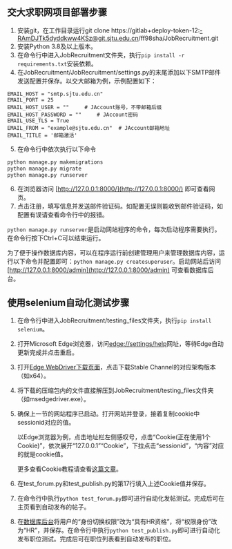## 交大求职网项目部署步骤

1. 安装git，在工作目录运行git clone https://gitlab+deploy-token-12:-RAmDJTk5dyddkww4KSz@git.sjtu.edu.cn/ff98sha/JobRecruitment.git
2. 安装Python 3.8及以上版本。
3. 在命令行中进入JobRecruitment文件夹，执行`pip install -r requirements.txt`安装依赖。
4. 在JobRecruitment/JobRecruitment/settings.py的末尾添加以下SMTP邮件发送配置并保存。以交大邮箱为例，示例配置如下：
```
EMAIL_HOST = "smtp.sjtu.edu.cn"
EMAIL_PORT = 25 
EMAIL_HOST_USER = ""     # JAccount账号，不带邮箱后缀
EMAIL_HOST_PASSWORD = ""     # JAccount密码
EMAIL_USE_TLS = True 
EMAIL_FROM = "example@sjtu.edu.cn"  # JAccount邮箱地址
EMAIL_TITLE = '邮箱激活'
```
5. 在命令行中依次执行以下命令
```bash
python manage.py makemigrations
python manage.py migrate
python manage.py runserver
```
6. 在浏览器访问 [http://127.0.0.1:8000/](http://127.0.0.1:8000/) 即可查看网页。
7. 点击注册，填写信息并发送邮件验证码。如配置无误则能收到邮件验证码，如配置有误请查看命令行中的报错。

```python manage.py runserver```是启动网站程序的命令，每次启动程序需要执行。在命令行按下Ctrl+C可以结束运行。

为了便于操作数据库内容，可以在程序运行前创建管理用户来管理数据库内容，运行以下命令并配置即可：```python manage.py createsuperuser```。启动网站后访问 [http://127.0.0.1:8000/admin](http://127.0.0.1:8000/admin) 可查看数据库后台。

## 使用selenium自动化测试步骤
1. 在命令行中进入JobRecruitment/testing_files文件夹，执行`pip install selenium`。

2. 打开Microsoft Edge浏览器，访问[edge://settings/help](edge://settings/help)网址，等待Edge自动更新完成并点击重启。

3. 打开[Edge WebDriver下载页面](https://developer.microsoft.com/en-us/microsoft-edge/tools/webdriver/#downloads)，点击下载Stable Channel的对应架构版本（如x64）。

4. 将下载的压缩包内的文件直接解压到JobRecruitment/testing_files文件夹（如msedgedriver.exe）。

5. 确保上一节的网站程序已启动。打开网站并登录，接着复制cookie中sessionid对应的值。

   以Edge浏览器为例，点击地址栏左侧感叹号，点击“Cookie(正在使用1个Cookie)”，依次展开“127.0.0.1”“Cookie”，下拉点击“sessionid”，“内容”对应的就是cookie值。

   更多查看Cookie教程请查看[这篇文章](https://blog.csdn.net/u011781521/article/details/87791125)。

6. 在test_forum.py和test_publish.py的第17行填入上述Cookie值并保存。

7. 在命令行中执行`python test_forum.py`即可进行自动化发帖测试。完成后可在主页看到自动发布的帖子。

8. 在[数据库后台](http://127.0.0.1:8000/admin/UserAuth/user/)将用户的“身份切换权限”改为“具有HR资格”，将“权限身份”改为“HR”，并保存。在命令行中执行`python test_publish.py`即可进行自动化发布职位测试。完成后可在职位列表看到自动发布的职位。
